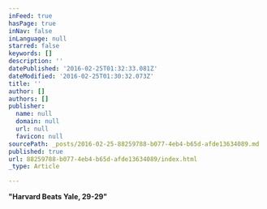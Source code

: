 ```yaml
---
inFeed: true
hasPage: true
inNav: false
inLanguage: null
starred: false
keywords: []
description: ''
datePublished: '2016-02-25T01:32:33.081Z'
dateModified: '2016-02-25T01:30:32.073Z'
title: ''
author: []
authors: []
publisher:
  name: null
  domain: null
  url: null
  favicon: null
sourcePath: _posts/2016-02-25-88259788-b077-4eb4-b65d-afde13634089.md
published: true
url: 88259788-b077-4eb4-b65d-afde13634089/index.html
_type: Article

---
```

**"Harvard Beats Yale, 29-29"**